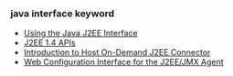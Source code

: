 ### java interface keyword 
- [Using the Java J2EE Interface](https://docs.vmware.com/en/VMware-Smart-Assurance/10.1.1/sas_ncm_api_10.1.1/GUID-766F240E-2CE3-4FD3-9B2E-CEAC90F2B180.html)
- [J2EE 1.4 APIs ](https://docs.oracle.com/cd/E17802_01/j2ee/j2ee/1.4/docs/tutorial-update6/doc/Overview7.html)
- [Introduction to Host On-Demand J2EE Connector](https://www.ibm.com/docs/en/host-on-demand/14.0?topic=connector-introduction-host-demand-j2ee)
- [Web Configuration Interface for the J2EE/JMX Agent](https://docs.automic.com/documentation/webhelp/english/AWA/11.2/AE/11.2/All%2520Guides/Content/ucaccl.htm)